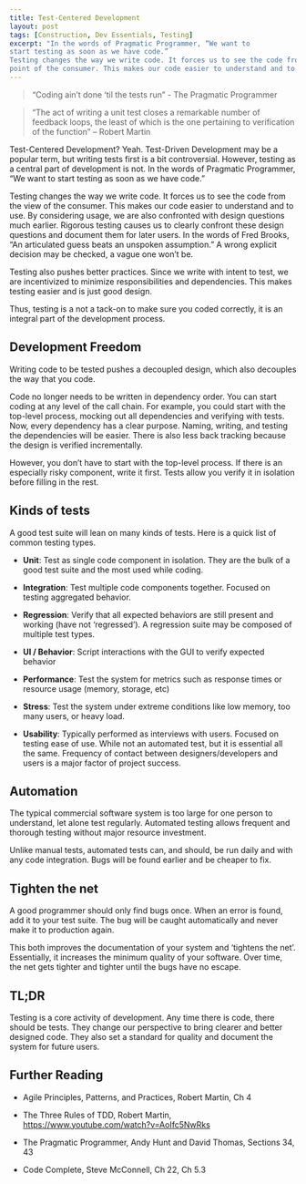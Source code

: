 ```yaml
---
title: Test-Centered Development
layout: post
tags: [Construction, Dev Essentials, Testing]
excerpt: "In the words of Pragmatic Programmer, “We want to
start testing as soon as we have code.”
Testing changes the way we write code. It forces us to see the code from the
point of the consumer. This makes our code easier to understand and to use."
---
```


>   “Coding ain’t done ‘til the tests run” - The Pragmatic Programmer

>   “The act of writing a unit test closes a remarkable number of feedback
>   loops, the least of which is the one pertaining to verification of the
>   function” – Robert Martin

Test-Centered Development? Yeah. Test-Driven Development may be a popular term,
but writing tests first is a bit controversial. However, testing as a central
part of development is not. In the words of Pragmatic Programmer, “We want to
start testing as soon as we have code.”

Testing changes the way we write code. It forces us to see the code from the
view of the consumer. This makes our code easier to understand and to use. By
considering usage, we are also confronted with design questions much earlier.
Rigorous testing causes us to clearly confront these design questions and
document them for later users. In the words of Fred Brooks, “An articulated
guess beats an unspoken assumption.” A wrong explicit decision may be checked, a
vague one won’t be.

Testing also pushes better practices. Since we write with intent to test, we are
incentivized to minimize responsibilities and dependencies. This makes testing
easier and is just good design.

Thus, testing is a not a tack-on to make sure you coded correctly, it is an
integral part of the development process.

Development Freedom
-------------------

Writing code to be tested pushes a decoupled design, which also decouples the
way that you code.

Code no longer needs to be written in dependency order. You can start coding at
any level of the call chain. For example, you could start with the top-level
process, mocking out all dependencies and verifying with tests. Now, every
dependency has a clear purpose. Naming, writing, and testing the dependencies
will be easier. There is also less back tracking because the design is verified
incrementally.

However, you don’t have to start with the top-level process. If there is an
especially risky component, write it first. Tests allow you verify it in
isolation before filling in the rest.

Kinds of tests
--------------

A good test suite will lean on many kinds of tests. Here is a quick list of
common testing types.

-   **Unit**: Test as single code component in isolation. They are the bulk of a
    good test suite and the most used while coding.

-   **Integration**: Test multiple code components together. Focused on testing
    aggregated behavior.

-   **Regression**: Verify that all expected behaviors are still present and
    working (have not ‘regressed’). A regression suite may be composed of
    multiple test types.

-   **UI / Behavior**: Script interactions with the GUI to verify expected
    behavior

-   **Performance**: Test the system for metrics such as response times or
    resource usage (memory, storage, etc)

-   **Stress**: Test the system under extreme conditions like low memory, too
    many users, or heavy load.

-   **Usability**: Typically performed as interviews with users. Focused on
    testing ease of use. While not an automated test, but it is essential all
    the same. Frequency of contact between designers/developers and users is a
    major factor of project success.

Automation
----------

The typical commercial software system is too large for one person to
understand, let alone test regularly. Automated testing allows frequent and
thorough testing without major resource investment.

Unlike manual tests, automated tests can, and should, be run daily and with any
code integration. Bugs will be found earlier and be cheaper to fix.

Tighten the net
---------------

A good programmer should only find bugs once. When an error is found, add it to
your test suite. The bug will be caught automatically and never make it to
production again.

This both improves the documentation of your system and ‘tightens the net’.
Essentially, it increases the minimum quality of your software. Over time, the
net gets tighter and tighter until the bugs have no escape.

TL;DR
-----

Testing is a core activity of development. Any time there is code, there should
be tests. They change our perspective to bring clearer and better designed code.
They also set a standard for quality and document the system for future users.

Further Reading
---------------

-   Agile Principles, Patterns, and Practices, Robert Martin, Ch 4

-   The Three Rules of TDD, Robert Martin,
    <https://www.youtube.com/watch?v=AoIfc5NwRks>

-   The Pragmatic Programmer, Andy Hunt and David Thomas, Sections 34, 43

-   Code Complete, Steve McConnell, Ch 22, Ch 5.3
